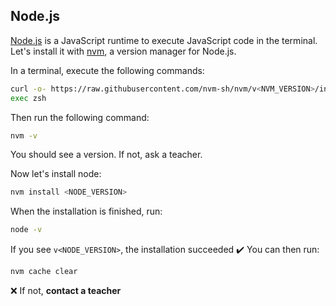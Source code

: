 ## Node.js

[Node.js](https://nodejs.org/en/) is a JavaScript runtime to execute JavaScript code in the terminal. Let's install it with [nvm](https://github.com/nvm-sh/nvm), a version manager for Node.js.

In a terminal, execute the following commands:

```bash
curl -o- https://raw.githubusercontent.com/nvm-sh/nvm/v<NVM_VERSION>/install.sh | zsh
exec zsh
```

Then run the following command:

```bash
nvm -v
```

You should see a version. If not, ask a teacher.

Now let's install node:

```bash
nvm install <NODE_VERSION>
```

When the installation is finished, run:

```bash
node -v
```

If you see `v<NODE_VERSION>`, the installation succeeded :heavy_check_mark: You can then run:

```bash
nvm cache clear
```

:x: If not, **contact a teacher**
